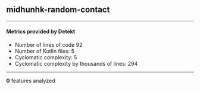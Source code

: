 ## midhunhk-random-contact
----
#### Metrics provided by Detekt
* Number of lines of code 92
* Number of Kotlin files: 5
* Cyclomatic complexity: 5
* Cyclomatic complexity by thousands of lines: 294 

----
**0** features analyzed



